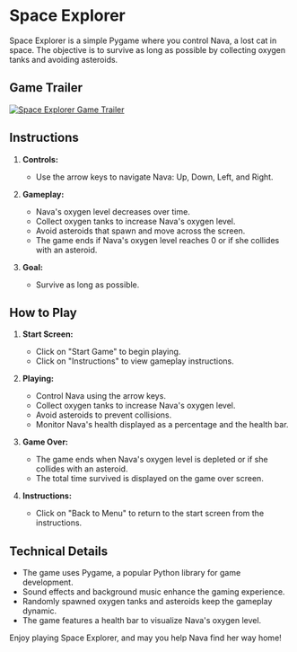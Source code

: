 # Space Explorer

Space Explorer is a simple Pygame where you control Nava, a lost cat in space. The objective is to survive as long as possible by collecting oxygen tanks and avoiding asteroids.

## Game Trailer 
[![Space Explorer Game Trailer](https://img.youtube.com/vi/32au9Zal20M/0.jpg)](https://www.youtube.com/watch?v=32au9Zal20M)

## Instructions

1. **Controls:**
   - Use the arrow keys to navigate Nava: Up, Down, Left, and Right.

2. **Gameplay:**
   - Nava's oxygen level decreases over time.
   - Collect oxygen tanks to increase Nava's oxygen level.
   - Avoid asteroids that spawn and move across the screen.
   - The game ends if Nava's oxygen level reaches 0 or if she collides with an asteroid.

3. **Goal:**
   - Survive as long as possible.

## How to Play

1. **Start Screen:**
   - Click on "Start Game" to begin playing.
   - Click on "Instructions" to view gameplay instructions.

2. **Playing:**
   - Control Nava using the arrow keys.
   - Collect oxygen tanks to increase Nava's oxygen level.
   - Avoid asteroids to prevent collisions.
   - Monitor Nava's health displayed as a percentage and the health bar.

3. **Game Over:**
   - The game ends when Nava's oxygen level is depleted or if she collides with an asteroid.
   - The total time survived is displayed on the game over screen.

4. **Instructions:**
   - Click on "Back to Menu" to return to the start screen from the instructions.

## Technical Details

- The game uses Pygame, a popular Python library for game development.
- Sound effects and background music enhance the gaming experience.
- Randomly spawned oxygen tanks and asteroids keep the gameplay dynamic.
- The game features a health bar to visualize Nava's oxygen level.


Enjoy playing Space Explorer, and may you help Nava find her way home!
